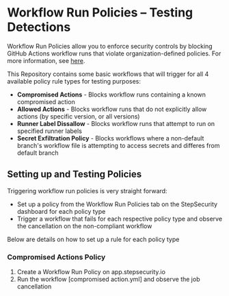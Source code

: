 # Workflow Run Policies – Testing Detections
 
Workflow Run Policies allow you to enforce security controls by blocking GitHub Actions workflow runs that violate organization-defined policies. For more information, see [here](https://docs.stepsecurity.io/workflow-run-policies). 

This Repository contains some basic workflows that will trigger for all 4 available policy rule types for testing purposes:

* **Compromised Actions** - Blocks workflow runs containing a known compromised action
* **Allowed Actions** - Blocks workflow runs that do not explicitly allow actions (by specific version, or all versions)
* **Runner Label Dissallow** - Blocks workflow runs that attempt to run on specified runner labels
* **Secret Exfiltration Policy** - Blocks workflows where a non-default branch's workflow file is attempting to access secrets and differes from default branch

## Setting up and Testing Policies
Triggering workflow run policies is very straight forward:
* Set up a policy from the Workflow Run Policies tab on the StepSecurity dashboard for each policy type
* Trigger a workflow that fails for each respective policy type and observe the cancellation on the non-compliant workflow

Below are details on how to set up a rule for each policy type

### Compromised Actions Policy 
1) Create a Workflow Run Policy on app.stepsecurity.io
2) Run the workflow [compromised action.yml] and observe the job cancellation




 

 

 

 
